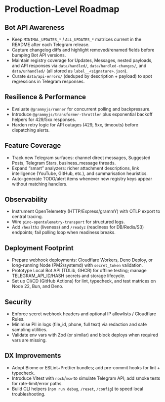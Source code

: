 # Production-Level Roadmap

## Bot API Awareness
- Keep `MINIMAL_UPDATES_*` / `ALL_UPDATES_*` matrices current in the README after each Telegram release.
- Capture changelog diffs and highlight removed/renamed fields before bumping Bot API versions.
- Maintain registry coverage for Updates, Messages, nested payloads, and API responses via `data/handled/`, `data/handled-changes/`, and `data/unhandled/` (all stored as `label__<signature>.json`).
- Curate `data/api-errors/` (deduped by description + payload) to spot regressions in Telegram responses.

## Resilience & Performance
- Evaluate `@grammyjs/runner` for concurrent polling and backpressure.
- Introduce `@grammyjs/transformer-throttler` plus exponential backoff helpers for 429/5xx responses.
- Harden retry logic for API outages (429, 5xx, timeouts) before dispatching alerts.

## Feature Coverage
- Track new Telegram surfaces: channel direct messages, Suggested Posts, Telegram Stars, business_message threads.
- Expand “smart” analyzers: richer attachment descriptions, link intelligence (YouTube, GitHub, etc.), and summarisation heuristics.
- Auto-generate TODO/alert items whenever new registry keys appear without matching handlers.

## Observability
- Instrument OpenTelemetry (HTTP/Express/grammY) with OTLP export to central tracing.
- Wire `pino-opentelemetry-transport` for structured logs.
- Add `/healthz` (liveness) and `/readyz` (readiness for DB/Redis/S3) endpoints; fail polling loop when readiness breaks.

## Deployment Footprint
- Prepare webhook deployments: Cloudflare Workers, Deno Deploy, or long-running Node (PM2/systemd) with `secret_token` validation.
- Prototype Local Bot API (TDLib, GHCR) for offline testing; manage TELEGRAM_API_ID/HASH secrets and storage lifecycle.
- Set up CI/CD (GitHub Actions) for lint, typecheck, and test matrices on Node 22, Bun, and Deno.

## Security
- Enforce secret webhook headers and optional IP allowlists / Cloudflare Rules.
- Minimise PII in logs (file_id, phone, full text) via redaction and safe sampling utilities.
- Validate env vars with Zod (or similar) and block deploys when required vars are missing.

## DX Improvements
- Adopt Biome or ESLint+Prettier bundles; add pre-commit hooks for lint + typecheck.
- Introduce Vitest with `nock`/`msw` to simulate Telegram API; add smoke tests for rate-limit/error paths.
- Build CLI helpers (`npm run debug`, `/reset`, `/config`) to speed local troubleshooting.
